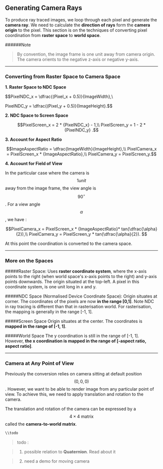 ## Generating Camera Rays
To produce ray traced images, we loop through each pixel and generate the **camera ray**. We need to calculate the **direction of rays** form the **camera origin** to the pixel. This section is on the techniques of converting pixel coordination from **raster space** to **world space**.

######Note
> By convention, the image frame is one unit away from camera origin. The camera orients to the negative z-axis or negative y-axis.

 
---
### Converting from Raster Space to Camera Space
 **1. Raster Space to NDC Space**
 
$$PixelNDC_x = \dfrac{(Pixel_x + 0.5)}{ImageWidth},\\

PixelNDC_y = \dfrac{(Pixel_y + 0.5)}{ImageHeight}.$$
 
 **2. NDC Space to Screen Space**
 
 $$PixelScreen_x = 2 * {PixelNDC_x} - 1,\\
 PixelScreen_y = 1 - 2 * {PixelNDC_y} .$$
  
 **3. Account for Aspect Ratio**
   
 $$ImageAspectRatio = \dfrac{ImageWidth}{ImageHeight},\\
PixelCamera_x = PixelScreen_x * {ImageAspectRatio},\\
PixelCamera_y = PixelScreen_y.$$

**4. Account for Field of View**

In the particular case where the camera is $$1 unit$$ away from the image frame, the view angle is $$90^\circ$$. For a view angle $$\alpha$$, we have :

$$PixelCamera_x = PixelScreen_x * {ImageAspectRatio}* tan(\dfrac{\alpha}{2}),\\
PixelCamera_y = PixelScreen_y * tan(\dfrac{\alpha}{2}).
$$

At this point the coordination is converted to the camera space.


---
### More on the Spaces
#####Raster Space:
Uses **raster coordinate system**, where the x-axis points to the right (when world space's x-axis points to the right) and y-axis points downwards. The origin situated at the top-left. A pixel in this coordinate system, is one unit long in x and y.     

#####NDC Space (Normalised Device Coordinate Space):
Origin situates at corner. The coordinates of the pixels are now **in the range [0,1]**. Note NDC in ray tracing is different than that in rasterisation world. For rasterisation, the mapping is generally in the range [-1, 1].

#####Screen Space
Origin situates at the center. The coordinates is **mapped in the range of [-1, 1]**.

#####World Space
The y coordination is still in the range of [-1, 1]. However, **the x coordination is mapped in the range of [-aspect ratio, aspect ratio]**.

---
### Camera at Any Point of View
Previously the conversion relies on camera sitting at default position $$(0,0,0)$$. However, we want to be able to render image from any particular point of view. To achieve this, we need to apply translation and rotation to the camera.

The translation and rotation of the camera can be expressed by a $$ 4 \times 4 \text{ matrix}$$ called the **camera-to-world matrix**.

```cpp
\\todo
```

>todo : 

>1. possible relation to **Quaternion**. Read about it

>2. need a demo for moving camera


